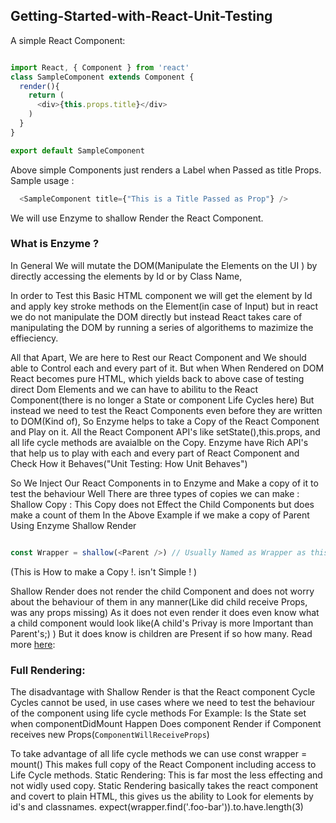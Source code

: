 ## Getting-Started-with-React-Unit-Testing

A simple React Component:

```javascript

import React, { Component } from 'react'
class SampleComponent extends Component { 
  render(){ 
    return (
      <div>{this.props.title}</div>
    )
  }
}

export default SampleComponent

```

Above simple Components just renders a Label when Passed as title Props. Sample usage : 

```javascript
  <SampleComponent title={"This is a Title Passed as Prop"} /> 
```

We will use Enzyme to shallow Render the React Component.

### What is Enzyme ?

In General We will mutate the DOM(Manipulate the Elements on the UI ) by directly accessing the elements by Id or by Class Name,


In order to Test this Basic HTML component we will get the element by Id and apply key stroke methods on the Element(in case of Input) but in react we do not manipulate the DOM directly but instead React takes care of manipulating the DOM by running a series of algorithems to mazimize the effieciency.

All that Apart, We are here to Rest our React Component and We should able to Control each and every part of it. But when When Rendered on DOM React becomes pure HTML, which yields back to above case of testing direct Dom Elements and we can have to abilitu to the React Component(there is no longer a State or component Life Cycles here) But instead we need to test the React Components even before they are written to DOM(Kind of), So Enzyme helps to take a Copy of the React Component and Play on it.
All the React Component API's like setState(),this.props, and all life cycle methods are avaialble on the Copy. Enzyme have Rich API's that help us to play with each and every part of React Component and Check How it Behaves("Unit Testing: How Unit Behaves")


So We Inject Our React Components in to Enzyme and Make a copy of it to test the behaviour
Well There are three types of copies we can make :
Shallow Copy : This Copy does not Effect the Child Components but does make a count of them
In the Above Example if we make a copy of Parent Using Enzyme Shallow Render


```javascript

const Wrapper = shallow(<Parent />) // Usually Named as Wrapper as this is just wrapper of actual DOM Technically it can be named anything

```

(This is How to make a Copy !. isn't Simple ! )

Shallow Render does not render the child Component and does not worry about the behaviour of them in any manner(Like did child receive Props, was any props missing)
As it does not even render it does even know what a child component would look like(A child's Privay is more Important than Parent's;) ) But it does know is children are Present if so how many. Read more [here](https://github.com/airbnb/enzyme/blob/master/docs/api/shallow.md):

### Full Rendering:
The disadvantage with Shallow Render is that the React component Cycle Cycles cannot be used, in use cases where we need to test the behaviour of the component using life cycle methods
For Example:
Is the State set when componentDidMount Happen
Does component Render if Component receives new Props(`ComponentWillReceiveProps`)

To take advantage of all life cycle methods we can use
const wrapper = mount(<Foo />)
This makes full copy of the React Component including access to Life Cycle methods.
Static Rendering: This is far most the less effecting and not widly used copy. Static Rendering basically takes the react component and covert to plain HTML, this gives us the ability to Look for elements by id's and classnames.
expect(wrapper.find('.foo-bar')).to.have.length(3)
